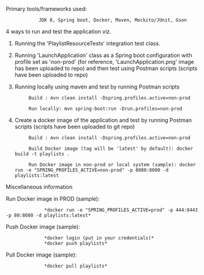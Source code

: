  Primary tools/frameworks used: 
 
                JDK 8, Spring boot, Docker, Maven, Mockito/JUnit, Gson
 
 
 4 ways to run and test the application viz.

   1) Running the 'PlaylistResourceTests' integration test class.              
            

   2) Running 'LaunchApplication' class as a Spring boot configuration with profile set as 'non-prod' (for reference, 'LaunchApplication.png' image has been uploaded to repo) and then test using Postman scripts (scripts have been uploaded to repo)
   
   3) Running locally using maven and test by running Postman scripts
   
   
               Build : mvn clean install -Dspring.profiles.active=non-prod
              
               Run locally: mvn spring-boot:run -Drun.profiles=non-prod


   4) Create a docker image of the application and test by running Postman scripts (scripts have been uploaded to git repo)
   
   
               Build : mvn clean install -Dspring.profiles.active=non-prod
               
               Build Docker image (tag will be 'latest' by default): docker build -t playlists .
               
               Run Docker image in non-prod or local system (sample): docker run -e "SPRING_PROFILES_ACTIVE=non-prod" -p 8080:8080 -d playlists:latest
      



Miscellaneous information

Run Docker image in PROD (sample):             
    
                  *docker run -e "SPRING_PROFILES_ACTIVE=prod" -p 444:8443 -p 80:8080 -d playlists:latest*

Push Docker image (sample):

                  *docker login (put in your credentials)*
                  *docker push playlists*

Pull Docker image (sample):

                  *docker pull playlists*

